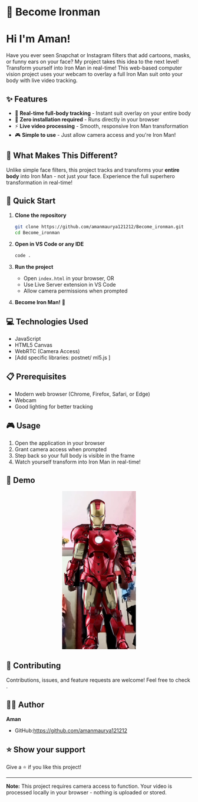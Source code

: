 # 🦾 Become Ironman
# Hi I'm Aman!

Have you ever seen Snapchat or Instagram filters that add cartoons, masks, or funny ears on your face?
My project takes this idea to the next level!
Transform yourself into Iron Man in real-time! This web-based computer vision project uses your webcam to overlay a full Iron Man suit onto your body with live video tracking.

## ✨ Features

- 🎥 **Real-time full-body tracking** - Instant suit overlay on your entire body
- 🚀 **Zero installation required** - Runs directly in your browser
- ⚡ **Live video processing** - Smooth, responsive Iron Man transformation
- 🎮 **Simple to use** - Just allow camera access and you're Iron Man!

## 🎯 What Makes This Different?

Unlike simple face filters, this project tracks and transforms your **entire body** into Iron Man - not just your face. Experience the full superhero transformation in real-time!

## 🚀 Quick Start

1. **Clone the repository**
   ```bash
   git clone https://github.com/amanmaurya121212/Become_ironman.git
   cd Become_ironman
   ```

2. **Open in VS Code or any IDE**
   ```bash
   code .
   ```

3. **Run the project**
   - Open `index.html` in your browser, OR
   - Use Live Server extension in VS Code
   - Allow camera permissions when prompted

4. **Become Iron Man!** 🎉

## 💻 Technologies Used

- JavaScript
- HTML5 Canvas
- WebRTC (Camera Access)
- [Add specific libraries: postnet/ ml5.js ]

## 📋 Prerequisites

- Modern web browser (Chrome, Firefox, Safari, or Edge)
- Webcam
- Good lighting for better tracking

## 🎮 Usage

1. Open the application in your browser
2. Grant camera access when prompted
3. Step back so your full body is visible in the frame
4. Watch yourself transform into Iron Man in real-time!

## 📸 Demo
<p align="center">
  <img src="./ironman.jpg" alt="Ironman Demo" width="200" hieght="400">
</p>


## 🤝 Contributing

Contributions, issues, and feature requests are welcome! Feel free to check .

## 👨‍💻 Author

**Aman**

- GitHub:https://github.com/amanmaurya121212

## ⭐ Show your support

Give a ⭐️ if you like this project!

---

**Note:** This project requires camera access to function. Your video is processed locally in your browser - nothing is uploaded or stored.
